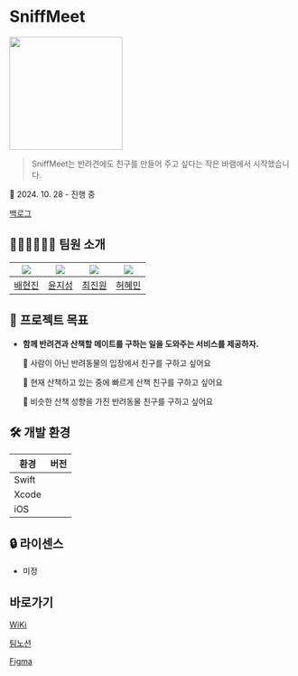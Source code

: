 # SniffMeet

<img src="https://github.com/user-attachments/assets/2ba4148a-74d8-4c12-84ea-9748c5bbd726" width = 200 >

> SniffMeet는 반려견에도 친구를 만들어 주고 싶다는 작은 바램에서 시작했습니다.

📆 2024. 10. 28 - 진행 중

[백로그](https://www.notion.so/e2052f2712f04f478190eaad9998ff26?pvs=21)

## **👩🏻‍💻🧑🏻‍💻** 팀원 소개

|<img src="https://github.com/pearhyunjin.png">|<img src="https://github.com/green-yoon87.png">|<img src="https://github.com/kelly-chui.png">|<img src="https://github.com/soletree.png">|
|:-:|:-:|:-:|:-:|
|[배현진](https://github.com/pearhyunjin)|[윤지성](https://github.com/green-yoon87)|[최진원](https://github.com/kelly-chui)|[허혜민](https://github.com/soletree)|


## **🎯** 프로젝트 목표

- **함께 반려견과 산책할 메이트를 구하는 일을 도와주는 서비스를 제공하자.**
    
    🐾  사람이 아닌 반려동물의 입장에서 친구를 구하고 싶어요
    
    🐾  현재 산책하고 있는 중에 빠르게 산책 친구를 구하고 싶어요
    
    🐾  비슷한 산책 성향을 가진 반려동물 친구를 구하고 싶어요
    

## **🛠** 개발 환경

| 환경 | 버전 |
| --- | --- |
| Swift |  |
| Xcode |  |
| iOS  |  |

## **🔒** 라이센스

- 미정

## 바로가기

[WiKi](https://github.com/boostcampwm-2024/iOS03-SniffMeet/wiki) 

[팀노션](https://www.notion.so/check-it/SniffMeet-129f6d0576c28022a263f6673925113e?pvs=4) 

[Figma](https://www.figma.com/design/hqvx1sLktjajEBcT0lGhyd/SniffMeet?node-id=0-1&m=dev&t=JhNxpBr3EsmhXR5k-1)

